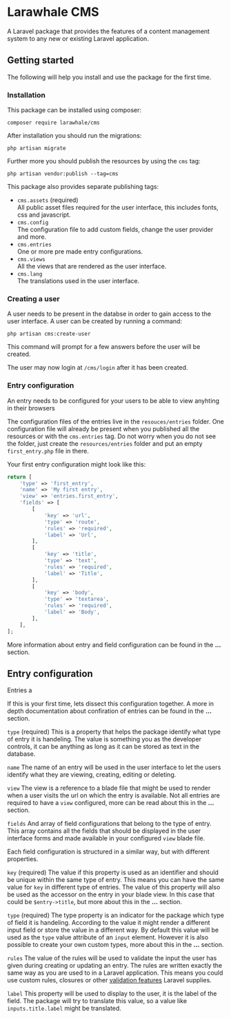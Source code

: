 # Larawhale CMS

A Laravel package that provides the features of a content management system to any new or existing Laravel application.

## Getting started

The following will help you install and use the package for the first time.

### Installation

This package can be installed using composer:

```
composer require larawhale/cms
```

After installation you should run the migrations:

```
php artisan migrate
```

Further more you should publish the resources by using the `cms` tag:

```
php artisan vendor:publish --tag=cms
```

This package also provides separate publishing tags:

  - `cms.assets` (required)<br>
    All public asset files required for the user interface, this includes fonts, css and javascript.
  - `cms.config`<br>
    The configuration file to add custom fields, change the user provider and more.
  - `cms.entries`<br>
    One or more pre made entry configurations.
  - `cms.views`<br>
    All the views that are rendered as the user interface.
  - `cms.lang`<br>
    The translations used in the user interface.

### Creating a user

A user needs to be present in the databse in order to gain access to the user interface. A user can be created by running a command:

```
php artisan cms:create-user
```

This command will prompt for a few answers before the user will be created.

The user may now login at `/cms/login` after it has been created.

### Entry configuration

An entry needs to be configured for your users to be able to view anyhting in their browsers

The configuration files of the entries live in the `resouces/entries` folder. One configuration file will already be present when you published all the resources or with the `cms.entries` tag. Do not worry when you do not see the folder, just create the `resources/entries` folder and put an empty `first_entry.php` file in there.

Your first entry configuration might look like this:

```php
return [
    'type' => 'first_entry',
    'name' => 'My first entry',
    'view' => 'entries.first_entry',
    'fields' => [
        [
            'key' => 'url',
            'type' => 'route',
            'rules' => 'required',
            'label' => 'Url',
        ],
        [
            'key' => 'title',
            'type' => 'text',
            'rules' => 'required',
            'label' => 'Title',
        ],
        [
            'key' => 'body',
            'type' => 'textarea',
            'rules' => 'required',
            'label' => 'Body',
        ],
    ],
];
```

More information about entry and field configuration can be found in the **...** section.


## Entry configuration



Entries a

If this is your first time, lets dissect this configuration together. A more in depth documentation about confiration of entries can be found in the **...** section.

`type` (required)
This is a property that helps the package identify what type of entry it is handeling. The value is something you as the developer controls, it can be anything as long as it can be stored as text in the database.

`name`
The name of an entry will be used in the user interface to let the users identify what they are viewing, creating, editing or deleting.

`view`
The view is a reference to a blade file that might be used to render when a user visits the url on which the entry is available. Not all entries are required to have a `view` configured, more can be read about this in the **...** section.

`fields`
And array of field configurations that belong to the type of entry. This array contains all the fields that should be displayed in the user interface forms and made available in your configured `view` blade file.

Each field configuration is structured in a similar way, but with different properties.

`key` (required)
The value if this property is used as an identifier and should be unique within the same type of entry. This means you can have the same value for `key` in different type of entries. The value of this property will also be used as the accessor on the entry in your blade view. In this case that could be `$entry->title`, but more about this in the **...** section.

`type` (required)
The type property is an indicator for the package which type of field it is handeling. According to the value it might render a different input field or store the value in a different way. By default this value will be used as the `type` value attribute of an `input` element. However it is also possible to create your own custom types, more about this in the **...** section.

`rules`
The value of the rules will be used to validate the input the user has given during creating or updating an entry. The rules are written exactly the same way as you are used to in a Laravel application. This means you could use custom rules, closures or other [validation features](https://laravel.com/docs/master/validation) Laravel supplies.

`label`
This property will be used to display to the user, it is the label of the field. The package will try to translate this value, so a value like `inputs.title.label` might be translated.
